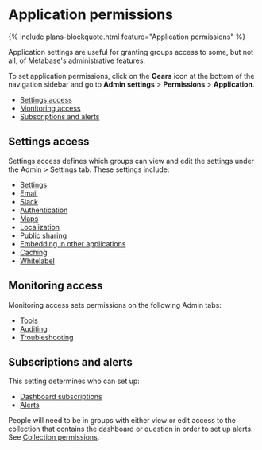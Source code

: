 # Application permissions

{% include plans-blockquote.html feature="Application permissions" %}

Application settings are useful for granting groups access to some, but not all, of Metabase's administrative features.

To set application permissions, click on the **Gears** icon at the bottom of the navigation sidebar and go to **Admin settings** > **Permissions** > **Application**.

- [Settings access](#settings-access)
- [Monitoring access](#monitoring-access)
- [Subscriptions and alerts](#subscriptions-and-alerts)

## Settings access

Settings access defines which groups can view and edit the settings under the Admin > Settings tab. These settings include:

- [Settings](08-configuration-settings.md)
- [Email](02-setting-up-email.md)
- [Slack](09-setting-up-slack.md)
- [Authentication](10-single-sign-on.md)
- [Maps](20-custom-maps.md)
- [Localization](localization.md)
- [Public sharing](12-public-links.md)
- [Embedding in other applications](13-embedding.md)
- [Caching](14-caching.md)
- [Whitelabel](15-whitelabeling.md)

## Monitoring access

Monitoring access sets permissions on the following Admin tabs:

- [Tools](../enterprise-guide/tools.md)
- [Auditing](../enterprise-guide/audit.md)
- [Troubleshooting](../troubleshooting-guide/index.md)

## Subscriptions and alerts

This setting determines who can set up:

- [Dashboard subscriptions](../users-guide/dashboard-subscriptions.md)
- [Alerts](../users-guide/15-alerts.md)

People will need to be in groups with either view or edit access to the collection that contains the dashboard or question in order to set up alerts. See [Collection permissions](06-collections.md).
